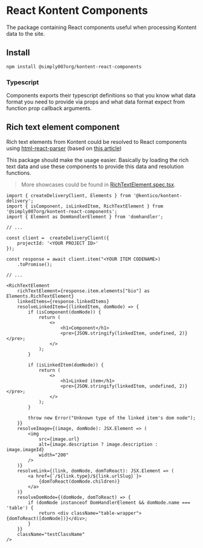 # React Kontent Components

The package containing React components useful when processing Kontent data to the site.

## Install

```sh
npm install @simply007org/kontent-react-components
```

### Typescript

Components exports their typescript definitions so that you know what data format you need to provide via props and what data format expect from function prop callback arguments.

## Rich text element component

Rich text elements from Kontent could be resolved to React components using [html-react-parser](https://www.npmjs.com/package/html-react-parser) (based on [this article](https://rshackleton.co.uk/articles/rendering-kentico-cloud-linked-content-items-with-react-components-in-gatsby))

This package should make the usage easier. Basically by loading the rich text data and use these components to provide this data and resolution functions.

> More showcases could be found in [RichTextElement.spec.tsx](./tests/components/rich-text-element/RichTextElement.spec.tsx).

```tsx
import { createDeliveryClient, Elements } from '@kentico/kontent-delivery';
import { isComponent, isLinkedItem, RichTextElement } from '@simply007org/kontent-react-components';
import { Element as DomHandlerElement } from 'domhandler';

// ...

const client =  createDeliveryClient({
    projectId: '<YOUR PROJECT ID>'
});

const response = await client.item("<YOUR ITEM CODENAME>)
    .toPromise();

// ...

<RichTextElement
    richTextElement={response.item.elements["bio"] as Elements.RichTextElement}
    linkedItems={response.linkedItems}
    resolveLinkedItem={(linkedItem, domNode) => {
        if (isComponent(domNode)) {
            return (
                <>
                    <h1>Component</h1>
                    <pre>{JSON.stringify(linkedItem, undefined, 2)}</pre>;
                </>
            );
        }

        if (isLinkedItem(domNode)) {
            return (
                <>
                    <h1>Linked item</h1>
                    <pre>{JSON.stringify(linkedItem, undefined, 2)}</pre>;
                </>
            );
        }

        throw new Error("Unknown type of the linked item's dom node");
    }}
    resolveImage={(image, domNode): JSX.Element => (
        <img
            src={image.url}
            alt={image.description ? image.description : image.imageId}
            width="200"
        />
    )}
    resolveLink={(link, domNode, domToReact): JSX.Element => (
        <a href={`/${link.type}/${link.urlSlug}`}>
            {domToReact(domNode.children)}
        </a>
    )}
    resolveDomNode={(domNode, domToReact) => {
        if (domNode instanceof DomHandlerElement && domNode.name === 'table') {
            return <div className="table-wrapper">{domToReact([domNode])}</div>;
        }
    }}
    className="testClassName"
/>

```

